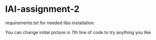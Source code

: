# IAI-assignment-2
requirements.txt for needed libs installation.

You can change initial picture in 7th line of code to try anything you like
